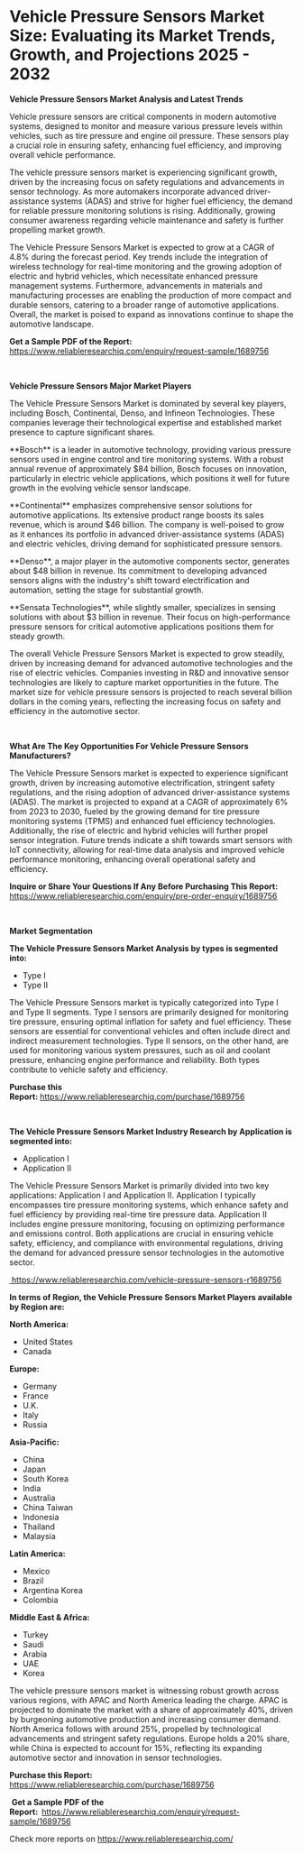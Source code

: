 <p><h1>Vehicle Pressure Sensors Market Size: Evaluating its Market Trends, Growth, and Projections 2025 - 2032</h1></p><p><strong>Vehicle Pressure Sensors Market Analysis and Latest Trends</strong></p>
<p><p>Vehicle pressure sensors are critical components in modern automotive systems, designed to monitor and measure various pressure levels within vehicles, such as tire pressure and engine oil pressure. These sensors play a crucial role in ensuring safety, enhancing fuel efficiency, and improving overall vehicle performance. </p><p>The vehicle pressure sensors market is experiencing significant growth, driven by the increasing focus on safety regulations and advancements in sensor technology. As more automakers incorporate advanced driver-assistance systems (ADAS) and strive for higher fuel efficiency, the demand for reliable pressure monitoring solutions is rising. Additionally, growing consumer awareness regarding vehicle maintenance and safety is further propelling market growth.</p><p>The Vehicle Pressure Sensors Market is expected to grow at a CAGR of 4.8% during the forecast period. Key trends include the integration of wireless technology for real-time monitoring and the growing adoption of electric and hybrid vehicles, which necessitate enhanced pressure management systems. Furthermore, advancements in materials and manufacturing processes are enabling the production of more compact and durable sensors, catering to a broader range of automotive applications. Overall, the market is poised to expand as innovations continue to shape the automotive landscape.</p></p>
<p><strong>Get a Sample PDF of the Report:&nbsp;</strong> <a href="https://www.reliableresearchiq.com/enquiry/request-sample/1689756?utm_campaign=1129&utm_medium=2&utm_source=Github&utm_content=ia&utm_term=07012025&utm_id=vehicle-pressure-sensors">https://www.reliableresearchiq.com/enquiry/request-sample/1689756</a></p>
<p>&nbsp;</p>
<p><strong>Vehicle Pressure Sensors Major Market Players</strong></p>
<p><p>The Vehicle Pressure Sensors Market is dominated by several key players, including Bosch, Continental, Denso, and Infineon Technologies. These companies leverage their technological expertise and established market presence to capture significant shares.</p><p>**Bosch** is a leader in automotive technology, providing various pressure sensors used in engine control and tire monitoring systems. With a robust annual revenue of approximately $84 billion, Bosch focuses on innovation, particularly in electric vehicle applications, which positions it well for future growth in the evolving vehicle sensor landscape.</p><p>**Continental** emphasizes comprehensive sensor solutions for automotive applications. Its extensive product range boosts its sales revenue, which is around $46 billion. The company is well-poised to grow as it enhances its portfolio in advanced driver-assistance systems (ADAS) and electric vehicles, driving demand for sophisticated pressure sensors.</p><p>**Denso**, a major player in the automotive components sector, generates about $48 billion in revenue. Its commitment to developing advanced sensors aligns with the industry's shift toward electrification and automation, setting the stage for substantial growth.</p><p>**Sensata Technologies**, while slightly smaller, specializes in sensing solutions with about $3 billion in revenue. Their focus on high-performance pressure sensors for critical automotive applications positions them for steady growth.</p><p>The overall Vehicle Pressure Sensors Market is expected to grow steadily, driven by increasing demand for advanced automotive technologies and the rise of electric vehicles. Companies investing in R&D and innovative sensor technologies are likely to capture market opportunities in the future. The market size for vehicle pressure sensors is projected to reach several billion dollars in the coming years, reflecting the increasing focus on safety and efficiency in the automotive sector.</p></p>
<p>&nbsp;</p>
<p><strong>What Are The Key Opportunities For Vehicle Pressure Sensors Manufacturers?</strong></p>
<p><p>The Vehicle Pressure Sensors market is expected to experience significant growth, driven by increasing automotive electrification, stringent safety regulations, and the rising adoption of advanced driver-assistance systems (ADAS). The market is projected to expand at a CAGR of approximately 6% from 2023 to 2030, fueled by the growing demand for tire pressure monitoring systems (TPMS) and enhanced fuel efficiency technologies. Additionally, the rise of electric and hybrid vehicles will further propel sensor integration. Future trends indicate a shift towards smart sensors with IoT connectivity, allowing for real-time data analysis and improved vehicle performance monitoring, enhancing overall operational safety and efficiency.</p></p>
<p><strong>Inquire or Share Your Questions If Any Before Purchasing This Report:</strong> <a href="https://www.reliableresearchiq.com/enquiry/pre-order-enquiry/1689756?utm_campaign=1129&utm_medium=2&utm_source=Github&utm_content=ia&utm_term=07012025&utm_id=vehicle-pressure-sensors">https://www.reliableresearchiq.com/enquiry/pre-order-enquiry/1689756</a></p>
<p>&nbsp;</p>
<p><strong>Market Segmentation</strong></p>
<p><strong>The Vehicle Pressure Sensors Market Analysis by types is segmented into:</strong></p>
<p><ul><li>Type I</li><li>Type II</li></ul></p>
<p><p>The Vehicle Pressure Sensors market is typically categorized into Type I and Type II segments. Type I sensors are primarily designed for monitoring tire pressure, ensuring optimal inflation for safety and fuel efficiency. These sensors are essential for conventional vehicles and often include direct and indirect measurement technologies. Type II sensors, on the other hand, are used for monitoring various system pressures, such as oil and coolant pressure, enhancing engine performance and reliability. Both types contribute to vehicle safety and efficiency.</p></p>
<p><strong>Purchase this Report:&nbsp;</strong><a href="https://www.reliableresearchiq.com/purchase/1689756?utm_campaign=1129&utm_medium=2&utm_source=Github&utm_content=ia&utm_term=07012025&utm_id=vehicle-pressure-sensors">https://www.reliableresearchiq.com/purchase/1689756</a></p>
<p>&nbsp;</p>
<p><strong>The Vehicle Pressure Sensors Market Industry Research by Application is segmented into:</strong></p>
<p><ul><li>Application I</li><li>Application II</li></ul></p>
<p><p>The Vehicle Pressure Sensors Market is primarily divided into two key applications: Application I and Application II. Application I typically encompasses tire pressure monitoring systems, which enhance safety and fuel efficiency by providing real-time tire pressure data. Application II includes engine pressure monitoring, focusing on optimizing performance and emissions control. Both applications are crucial in ensuring vehicle safety, efficiency, and compliance with environmental regulations, driving the demand for advanced pressure sensor technologies in the automotive sector.</p></p>
<p><a href="https://www.reliableresearchiq.com/vehicle-pressure-sensors-r1689756?utm_campaign=1129&utm_medium=2&utm_source=Github&utm_content=ia&utm_term=07012025&utm_id=vehicle-pressure-sensors">&nbsp;https://www.reliableresearchiq.com/vehicle-pressure-sensors-r1689756</a></p>
<p><strong>In terms of Region, the Vehicle Pressure Sensors Market Players available by Region are:</strong></p>
<p>
    <p> <strong> North America: </strong>
        <ul>
            <li>United States</li>
            <li>Canada</li>
        </ul>
        </p> 
    <p> <strong> Europe: </strong>
        <ul>
            <li>Germany</li>
            <li>France</li>
            <li>U.K.</li>
            <li>Italy</li>
            <li>Russia</li>
        </ul>
        </p> 
    <p> <strong> Asia-Pacific: </strong>
        <ul>
            <li>China</li>
            <li>Japan</li>
            <li>South Korea</li>
            <li>India</li>
            <li>Australia</li>
            <li>China Taiwan</li>
            <li>Indonesia</li>
            <li>Thailand</li>
            <li>Malaysia</li>
        </ul>
        </p> 
    <p> <strong> Latin America: </strong>
        <ul>
            <li>Mexico</li>
            <li>Brazil</li>
            <li>Argentina Korea</li>
            <li>Colombia</li>
        </ul>
        </p> 
    <p> <strong> Middle East & Africa: </strong>
        <ul>
            <li>Turkey</li>
            <li>Saudi</li>
            <li>Arabia</li>
            <li>UAE</li>
            <li>Korea</li>
        </ul>
    </p>
    </p>
<p><p>The vehicle pressure sensors market is witnessing robust growth across various regions, with APAC and North America leading the charge. APAC is projected to dominate the market with a share of approximately 40%, driven by burgeoning automotive production and increasing consumer demand. North America follows with around 25%, propelled by technological advancements and stringent safety regulations. Europe holds a 20% share, while China is expected to account for 15%, reflecting its expanding automotive sector and innovation in sensor technologies.</p></p>
<p><strong>Purchase this Report: </strong><a href="https://www.reliableresearchiq.com/purchase/1689756?utm_campaign=1129&utm_medium=2&utm_source=Github&utm_content=ia&utm_term=07012025&utm_id=vehicle-pressure-sensors">https://www.reliableresearchiq.com/purchase/1689756</a></p>
<p>&nbsp;<strong>Get a Sample PDF of the Report:&nbsp;&nbsp;</strong><a href="https://www.reliableresearchiq.com/enquiry/request-sample/1689756?utm_campaign=1129&utm_medium=2&utm_source=Github&utm_content=ia&utm_term=07012025&utm_id=vehicle-pressure-sensors">https://www.reliableresearchiq.com/enquiry/request-sample/1689756</a></p>
<p><strong></strong></p>
<p>Check more reports on <a href="https://www.reliableresearchiq.com/?utm_campaign=1129&utm_medium=2&utm_source=Github&utm_content=ia&utm_term=07012025&utm_id=vehicle-pressure-sensors">https://www.reliableresearchiq.com/</a></p>